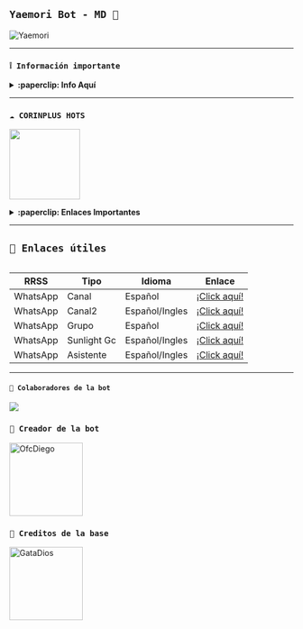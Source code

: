 ## **`Yaemori Bot - MD 🌱`**
![Yaemori](https://telegra.ph/file/731e8ba1d2a4a506903cf.jpg)

---

### **`❕️ Información importante`**

<details>
 <summary><b>:paperclip: Info Aquí</b></summary>

* **Este proyecto no ofrece soporte oficial para su uso en Termux.** Termux es una aplicación de terminal para Android y, aunque puede ser utilizada para ejecutar diversos programas, **este proyecto no está diseñado ni probado específicamente para funcionar en Termux**. Por lo tanto, **no garantizamos compatibilidad ni soporte técnico en este entorno**.

</details>

---

### **`☁️ CORINPLUS HOTS`**
<a href="https://dash.corinplus.com"><img src="https://qu.ax/ZycD.png" height="125px"></a>

<details>
 <summary><b>:paperclip: Enlaces Importantes</b></summary>

- **Dashboard:** [`Aquí`](https://dash.corinplus.com)
- **Panel:** [`Aquí`](https://panel.corinplus.com)
- **Estado de servicios:** [`Aquí`](https://status.corinplus.com)
- **Canal de WhatsApp:** [`Aquí`](https://whatsapp.com/channel/0029VakUvreFHWpyWUr4Jr0g)
- **Grupo - Soporte:** [`Aquí`](https://chat.whatsapp.com/K235lkvaGvlGRQKYm26xZP)
- **Contacto:** [`Gata Dios`](https://wa.me/message/B3KTM5XN2JMRD1)
- **Contacto:** [`elrebelde21`](https://facebook.com/elrebelde21)

</details>

---

## **`🔗 Enlaces útiles`**
<table>

| RRSS | Tipo | Idioma | Enlace |
| --- | --- | --- |--- |
| WhatsApp | Canal | Español | [¡Click aquí!](https://whatsapp.com/channel/0029VaQD7LAJP216tu9liI2A) |
| WhatsApp | Canal2 | Español/Ingles | [¡Click aquí!](https://whatsapp.com/channel/0029Vam7yUg77qVaz3sIAp0z) |
| WhatsApp | Grupo | Español | [¡Click aquí!](https://chat.whatsapp.com/BeukLUNoHtNJDKmMDTfQnd) |
| WhatsApp | Sunlight Gc | Español/Ingles | [¡Click aquí!](https://chat.whatsapp.com/Fy74b6fgE9SJJpHVi6CKJY) |
| WhatsApp | Asistente | Español/Ingles | [¡Click aquí!](wa.me/573218138672) |

</table>

---

#### **`🌴 Colaboradores de la bot`**
<a href="https://github.com/Dev-Diego/YaemoriBot-MD/graphs/contributors">
<img src="https://contrib.rocks/image?repo=Dev-Diego/YaemoriBot-MD" /> 
</a>

### **`👑 Creador de la bot`**
<a
href="https://github.com/Dev-Diego"><img src="https://github.com/Dev-Diego.png" width="130" height="130" alt="OfcDiego"/></a>

### **`🌹 Creditos de la base`**
<a
href="https://github.com/GataNina-Li"><img src="https://github.com/GataNina-Li.png" width="130" height="130" alt="GataDios"/></a>